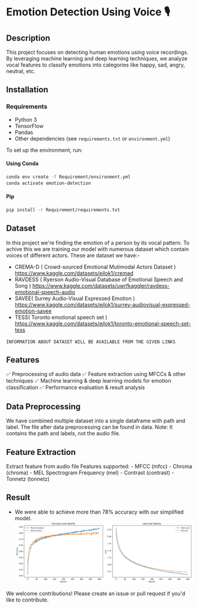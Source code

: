 # Emotion Detection Using Voice 🎙️

## Description 

This project focuses on detecting human emotions using voice recordings. By leveraging machine learning and deep learning techniques, we analyze vocal features to classify emotions into categories like happy, sad, angry, neutral, etc.

## Installation

### Requirements
- Python 3  
- TensorFlow  
- Pandas  
- Other dependencies (see `requirements.txt` or `environment.yml`)  

To set up the environment, run:

#### Using Conda
```bash
conda env create -f Requirement/environment.yml
conda activate emotion-detection
```
#### Pip
```bash
pip install -r Requirement/requirements.txt 
```


## Dataset
In this project we're finding the emotion of a person by its vocal pattern. To achive this we are training our model with numerous dataset which contain voices of different actors. These are dataset we have:-
* CREMA-D ( Crowd-sourced Emotional Mutimodal Actors Dataset )
  https://www.kaggle.com/datasets/ejlok1/cremad
* RAVDESS ( Ryerson Audio-Visual Database of Emotional Speech and Song  )
    https://www.kaggle.com/datasets/uwrfkaggler/ravdess-emotional-speech-audio
* SAVEE( Surrey Audio-Visual Expressed Emotion )
  https://www.kaggle.com/datasets/ejlok1/surrey-audiovisual-expressed-emotion-savee
* TESS( Toronto emotional speech set )
  https://www.kaggle.com/datasets/ejlok1/toronto-emotional-speech-set-tess

`INFORMATION ABOUT DATASET WILL BE AVAILABLE FROM THE GIVEN LINKS`

## Features
✅ Preprocessing of audio data
✅ Feature extraction using MFCCs & other techniques
✅ Machine learning & deep learning models for emotion classification
✅ Performance evaluation & result analysis


## Data Preprocessing 

We have combined multiple dataset into a single dataframe with path and label.
The file after data preprocessing can be found in data. Note: It contains the path and labels, not the audio file. 


## Feature Extraction
Extract feature from audio file 
        Features supported:
            - MFCC (mfcc)
            - Chroma (chroma)
            - MEL Spectrogram Frequency (mel)
            - Contrast (contrast)
            - Tonnetz (tonnetz)

## Result
* We were able to achieve more than 78% accuracy with our simplified model.
![Accuracy over Epochs](Data/image/image.png) 



We welcome contributions! Please create an issue or pull request if you'd like to contribute.